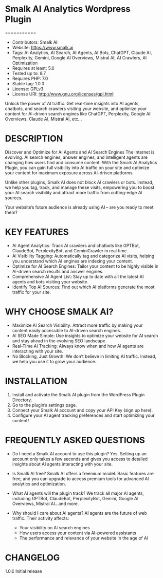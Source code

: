 # Smalk AI Analytics Wordpress Plugin
===========

- Contributors: Smalk AI
- Website: https://www.smalk.ai
- Tags: AI Analytics, AI Search, AI Agents, AI Bots, ChatGPT, Claude AI, Perplexity, Gemini, Google AI Overviews, Mistral AI, AI Crawlers, AI Optimization
- Requires at least: 5.0
- Tested up to: 6.7
- Requires PHP: 7.0
- Stable tag: 1.0.0
- License: GPLv3
- License URI: http://www.gnu.org/licenses/gpl.html

Unlock the power of AI traffic. Get real-time insights into AI agents, chatbots, and search crawlers visiting your website, and optimize your content for AI-driven search engines like ChatGPT, Perplexity, Google AI Overviews, Claude AI, Mistral AI, etc…

DESCRIPTION
===========
Discover and Optimize for AI Agents and AI Search Engines
The internet is evolving. AI search engines, answer engines, and intelligent agents are changing how users find and consume content. With the Smalk AI Analytics Plugin, you can gain full visibility into AI traffic on your site and optimize your content for maximum exposure across AI-driven platforms.

Unlike other plugins, Smalk AI does not block AI crawlers or bots. Instead, we help you tag, track, and manage these visits, empowering you to boost your AI search visibility and attract more traffic from cutting-edge AI sources.

Your website’s future audience is already using AI – are you ready to meet them?

KEY FEATURES
============
- AI Agent Analytics: Track AI crawlers and chatbots like GPTBot, ClaudeBot, PerplexityBot, and GeminiCrawler in real time.
- AI Visibility Tagging: Automatically tag and categorize AI visits, helping you understand which AI engines are indexing your content.
- Optimize for AI Search Engines: Tailor your content to be highly visible in AI-driven search results and answer engines.
- Comprehensive AI Agent List: Stay up to date with all the latest AI agents and bots visiting your website.
- Identify Top AI Sources: Find out which AI platforms generate the most traffic for your site.

WHY CHOOSE SMALK AI?
====================
- Maximize AI Search Visibility: Attract more traffic by making your content easily accessible to AI-driven search engines.
- AI SEO Made Simple: Use insights to optimize your website for AI search and stay ahead in the evolving SEO landscape.
- Real-Time AI Tracking: Always know when and how AI agents are interacting with your site.
- No Blocking, Just Growth: We don’t believe in limiting AI traffic. Instead, we help you use it to grow your audience.

INSTALLATION
============
1. Install and activate the Smalk AI plugin from the WordPress Plugin Directory.
2. Go to the plugin’s settings page.
3. Connect your Smalk AI account and copy your API Key (sign up here).
4. Configure your AI agent tracking preferences and start optimizing your content!

FREQUENTLY ASKED QUESTIONS
==========================
- Do I need a Smalk AI account to use this plugin?
  Yes. Setting up an account only takes a few seconds and gives you access to detailed insights about AI agents interacting with your site.

- Is Smalk AI free?
  Smalk AI offers a freemium model. Basic features are free, and you can upgrade to access premium tools for advanced AI analytics and optimization.

- What AI agents will the plugin track?
  We track all major AI agents, including GPTBot, ClaudeBot, PerplexityBot, Gemini, Google AI Overviews, Mistral AI…and more.

- Why should I care about AI agents?
  AI agents are the future of web traffic. Their activity affects:
  - Your visibility on AI search engines
  - How users access your content via AI-powered assistants
  - The performance and relevance of your website in the age of AI

CHANGELOG
=========
1.0.0
Initial release


